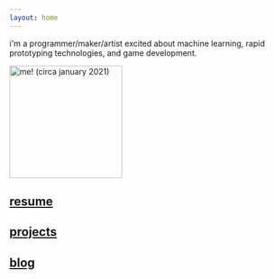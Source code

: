 ```yaml
---
layout: home
---
```

i'm a programmer/maker/artist excited about machine learning, rapid prototyping technologies, and game development.

<img src="../assets/me.jpg" alt="me! (circa january 2021)" width="200"/>

<!-- ## ![me](../assets/me.jpg) -->
## [resume](../assets/resume)
## [projects](./projects)
## [blog](./blog)


